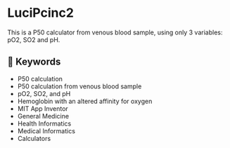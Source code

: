 # LuciPcinc2
This is a P50 calculator from venous blood sample, using only 3 variables: pO2, SO2 and pH.

 ## 🔑 Keywords

- P50 calculation
- P50 calculation from venous blood sample
- pO2, SO2, and pH
- Hemoglobin with an altered affinity for oxygen
- MIT App Inventor
- General Medicine  
- Health Informatics  
- Medical Informatics  
- Calculators 
 


 


